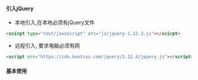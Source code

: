 #### 引入jQuery

- 本地引入,在本地必须有jQuery文件
```html
<scirpt type="text/javascript" src="js/jquery-1.12.3.js"></scirpt>
```

- 远程引入, 要求电脑必须有网
```html
<script src="https://cdn.bootcss.com/jquery/1.12.4/jquery.js"></script>
```

#### 基本使用

```

```

